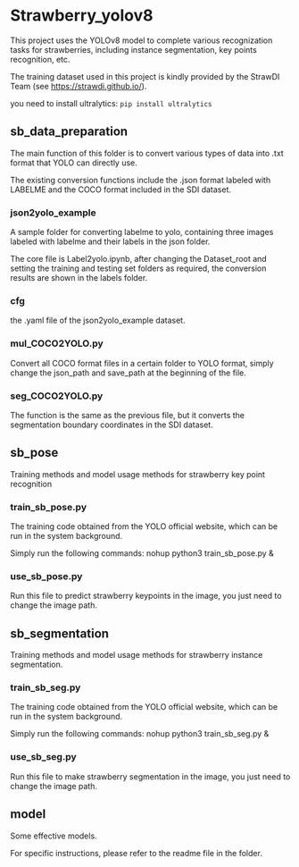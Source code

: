 # Strawberry_yolov8
This project uses the YOLOv8 model to complete various recognization tasks for strawberries, including instance segmentation, key points recognition, etc.

The training dataset used in this project is kindly provided by the StrawDI Team (see https://strawdi.github.io/).

you need to install ultralytics:
`pip install ultralytics`

## sb_data_preparation
The main function of this folder is to convert various types of data into .txt format that YOLO can directly use. 

The existing conversion functions include the .json format labeled with LABELME and the COCO format included in the SDI dataset.

### json2yolo_example
A sample folder for converting labelme to yolo, containing three images labeled with labelme and their labels in the json folder.

The core file is Label2yolo.ipynb, after changing the Dataset_root and setting the training and testing set folders as required, the conversion results are shown in the labels folder.

### cfg
the .yaml file of the  json2yolo_example dataset.

### mul_COCO2YOLO.py
Convert all COCO format files in a certain folder to YOLO format, simply change the json_path and save_path at the beginning of the file.

### seg_COCO2YOLO.py
The function is the same as the previous file, but it converts the segmentation boundary coordinates in the SDI dataset.

## sb_pose
Training methods and model usage methods for strawberry key point recognition

### train_sb_pose.py
The training code obtained from the YOLO official website, which can be run in the system background.

Simply run the following commands: nohup python3 train_sb_pose.py &

### use_sb_pose.py
Run this file to predict strawberry keypoints in the image, you just need to change the image path.

## sb_segmentation
Training methods and model usage methods for strawberry instance segmentation.

### train_sb_seg.py
The training code obtained from the YOLO official website, which can be run in the system background.

Simply run the following commands: nohup python3 train_sb_seg.py &

### use_sb_seg.py
Run this file to make strawberry segmentation in the image, you just need to change the image path.

## model
Some effective models.

For specific instructions, please refer to the readme file in the folder.
